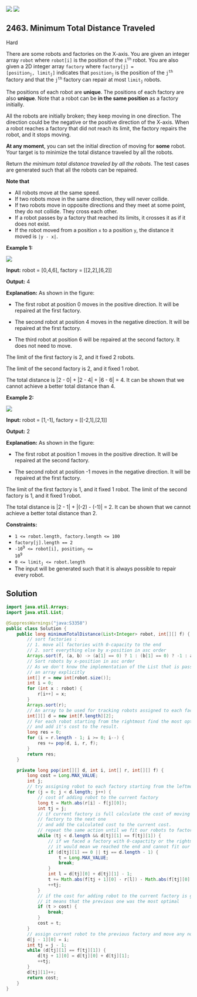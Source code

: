 [![](https://img.shields.io/github/stars/javadev/LeetCode-in-Java?label=Stars&style=flat-square)](https://github.com/javadev/LeetCode-in-Java)
[![](https://img.shields.io/github/forks/javadev/LeetCode-in-Java?label=Fork%20me%20on%20GitHub%20&style=flat-square)](https://github.com/javadev/LeetCode-in-Java/fork)

## 2463\. Minimum Total Distance Traveled

Hard

There are some robots and factories on the X-axis. You are given an integer array `robot` where `robot[i]` is the position of the <code>i<sup>th</sup></code> robot. You are also given a 2D integer array `factory` where <code>factory[j] = [position<sub>j</sub>, limit<sub>j</sub>]</code> indicates that <code>position<sub>j</sub></code> is the position of the <code>j<sup>th</sup></code> factory and that the <code>j<sup>th</sup></code> factory can repair at most <code>limit<sub>j</sub></code> robots.

The positions of each robot are **unique**. The positions of each factory are also **unique**. Note that a robot can be **in the same position** as a factory initially.

All the robots are initially broken; they keep moving in one direction. The direction could be the negative or the positive direction of the X-axis. When a robot reaches a factory that did not reach its limit, the factory repairs the robot, and it stops moving.

**At any moment**, you can set the initial direction of moving for **some** robot. Your target is to minimize the total distance traveled by all the robots.

Return _the minimum total distance traveled by all the robots_. The test cases are generated such that all the robots can be repaired.

**Note that**

*   All robots move at the same speed.
*   If two robots move in the same direction, they will never collide.
*   If two robots move in opposite directions and they meet at some point, they do not collide. They cross each other.
*   If a robot passes by a factory that reached its limits, it crosses it as if it does not exist.
*   If the robot moved from a position `x` to a position `y`, the distance it moved is `|y - x|`.

**Example 1:**

![](https://assets.leetcode.com/uploads/2022/09/15/example1.jpg)

**Input:** robot = [0,4,6], factory = \[\[2,2],[6,2]]

**Output:** 4

**Explanation:** As shown in the figure:

- The first robot at position 0 moves in the positive direction. It will be repaired at the first factory.

- The second robot at position 4 moves in the negative direction. It will be repaired at the first factory.

- The third robot at position 6 will be repaired at the second factory. It does not need to move.

The limit of the first factory is 2, and it fixed 2 robots.

The limit of the second factory is 2, and it fixed 1 robot.

The total distance is \|2 - 0\| + \|2 - 4\| + \|6 - 6\| = 4. It can be shown that we cannot achieve a better total distance than 4. 

**Example 2:**

![](https://assets.leetcode.com/uploads/2022/09/15/example-2.jpg)

**Input:** robot = [1,-1], factory = \[\[-2,1],[2,1]]

**Output:** 2

**Explanation:** As shown in the figure:

- The first robot at position 1 moves in the positive direction. It will be repaired at the second factory.

- The second robot at position -1 moves in the negative direction. It will be repaired at the first factory.

The limit of the first factory is 1, and it fixed 1 robot. The limit of the second factory is 1, and it fixed 1 robot.

The total distance is \|2 - 1\| + \|(-2) - (-1)\| = 2. It can be shown that we cannot achieve a better total distance than 2. 

**Constraints:**

*   `1 <= robot.length, factory.length <= 100`
*   `factory[j].length == 2`
*   <code>-10<sup>9</sup> <= robot[i], position<sub>j</sub> <= 10<sup>9</sup></code>
*   <code>0 <= limit<sub>j</sub> <= robot.length</code>
*   The input will be generated such that it is always possible to repair every robot.

## Solution

```java
import java.util.Arrays;
import java.util.List;

@SuppressWarnings("java:S3358")
public class Solution {
    public long minimumTotalDistance(List<Integer> robot, int[][] f) {
        // sort factories :
        // 1. move all factories with 0-capacity to the end
        // 2. sort everything else by x-position in asc order
        Arrays.sort(f, (a, b) -> (a[1] == 0) ? 1 : (b[1] == 0) ? -1 : a[0] - b[0]);
        // Sort robots by x-position in asc order
        // As we don't know the implementation of the List that is passed, it is better to map it to
        // an array explicitly
        int[] r = new int[robot.size()];
        int i = 0;
        for (int x : robot) {
            r[i++] = x;
        }
        Arrays.sort(r);
        // An array to be used for tracking robots assigned to each factory
        int[][] d = new int[f.length][2];
        // For each robot starting from the rightmost find the most optimal destination factory
        // and add it's cost to the result.
        long res = 0;
        for (i = r.length - 1; i >= 0; i--) {
            res += pop(d, i, r, f);
        }
        return res;
    }

    private long pop(int[][] d, int i, int[] r, int[][] f) {
        long cost = Long.MAX_VALUE;
        int j;
        // try assigning robot to each factory starting from the leftmost
        for (j = 0; j < d.length; j++) {
            // cost of adding robot to the current factory
            long t = Math.abs(r[i] - f[j][0]);
            int tj = j;
            // if current factory is full calculate the cost of moving the rightmost robot in the
            // factory to the next one
            // and add the calculated cost to the current cost.
            // repeat the same action until we fit our robots to factories.
            while (tj < d.length && d[tj][1] == f[tj][1]) {
                // if we faced a factory with 0-capactity or the rightmost factory
                // it would mean we reached the end and cannot fit our robot to the current factory
                if (d[tj][1] == 0 || tj == d.length - 1) {
                    t = Long.MAX_VALUE;
                    break;
                }
                int l = d[tj][0] + d[tj][1] - 1;
                t += Math.abs(f[tj + 1][0] - r[l]) - Math.abs(f[tj][0] - r[l]);
                ++tj;
            }
            // if the cost for adding robot to the current factory is greater than the previous one
            // it means that the previous one was the most optimal
            if (t > cost) {
                break;
            }
            cost = t;
        }
        // assign current robot to the previous factory and move any non-fit robots to the right
        d[j - 1][0] = i;
        int tj = j - 1;
        while (d[tj][1] == f[tj][1]) {
            d[tj + 1][0] = d[tj][0] + d[tj][1];
            ++tj;
        }
        d[tj][1]++;
        return cost;
    }
}
```